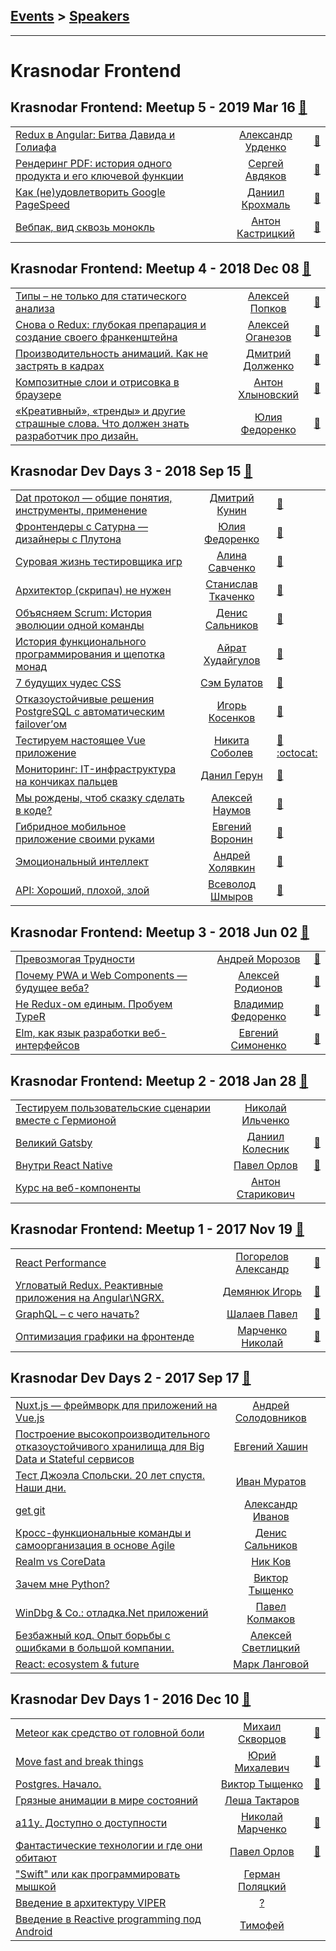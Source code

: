 ## [Events](../README.md) > [Speakers](../speakers.md)
---

# Krasnodar Frontend

## Krasnodar Frontend: Meetup 5 - 2019 Mar 16 [:movie_camera:](https://www.youtube.com/playlist?list=PL1irPRp3Ng9a5dRaUeNivRZqOnN9chZ5K)
| | | |
| --- | :---: | --- |
| [Redux в Angular: Битва Давида и Голиафа](https://www.youtube.com/watch?v=XmOnUbziGPg)  |  [Александр Урденко](speakers/Александр%20Урденко.md)  | [:notebook:](https://yadi.sk/i/V9MLBuiB-RPNeQ)   |
| [Рендеринг PDF: история одного продукта и его ключевой функции](https://www.youtube.com/watch?v=_CFK9NIvg-k)  |  [Сергей Авдяков](speakers/Сергей%20Авдяков.md)  | [:notebook:](https://yadi.sk/i/TwvCfauAkR1P8A)   |
| [Как (не)удовлетворить Google PageSpeed](https://www.youtube.com/watch?v=cl8VhCmpDPo)  |  [Даниил Крохмаль](speakers/Даниил%20Крохмаль.md)  | [:notebook:](https://yadi.sk/i/kyKsnQlqy_ReWg)   |
| [Вебпак, вид сквозь монокль](https://www.youtube.com/watch?v=6Q3DmKH-ehY)  |  [Антон Кастрицкий](speakers/Антон%20Кастрицкий.md)  | [:notebook:](https://yadi.sk/i/S2BUWNht_6zPPA)   |
## Krasnodar Frontend: Meetup 4 - 2018 Dec 08 [:movie_camera:](https://www.youtube.com/playlist?list=PL1irPRp3Ng9Z_kxnup9LahCwqjFO6khaf)
| | | |
| --- | :---: | --- |
| [Типы – не только для статического анализа](https://www.youtube.com/watch?v=Rkb4HVbZ03Q)  |  [Алексей Попков](speakers/Алексей%20Попков.md)  | [:notebook:](https://yadi.sk/i/0glnD32Hfpf3KQ)   |
| [Снова о Redux: глубокая препарация и создание своего франкенштейна](https://www.youtube.com/watch?v=jRSA9B6OhHw)  |  [Алексей Оганезов](speakers/Алексей%20Оганезов.md)  | [:notebook:](https://yadi.sk/i/AKFj3QUqkp9buA)   |
| [Производительность анимаций. Как не застрять в кадрах](https://www.youtube.com/watch?v=TI3ZyjcSBiY)  |  [Дмитрий Долженко](speakers/Дмитрий%20Долженко.md)  | [:notebook:](https://yadi.sk/d/G8AwLBQo2bI8Pw)   |
| [Композитные слои и отрисовка в браузере](https://www.youtube.com/watch?v=3rWwFN2ckh0)  |  [Антон Хлыновский](speakers/Антон%20Хлыновский.md)  | [:notebook:](https://yadi.sk/i/93UwiHQYl8mKZQ)   |
| [«Креативный», «тренды» и другие страшные слова. Что должен знать разработчик про дизайн.](https://www.youtube.com/watch?v=obnGpnnn14o)  |  [Юлия Федоренко](speakers/Юлия%20Федоренко.md)  | [:notebook:](https://yadi.sk/i/PvuYOId1emH4pQ)   |
## Krasnodar Dev Days 3 - 2018 Sep 15 [:movie_camera:](https://www.youtube.com/playlist?list=PL1irPRp3Ng9YMUSb2V034404oVybdCwqG)
| | | |
| --- | :---: | --- |
| [Dat протокол — общие понятия, инструменты, применение](https://www.youtube.com/watch?v=ON07SLfox9I)  |  [Дмитрий Кунин](speakers/Дмитрий%20Кунин.md)  | [:notebook:](https://yadi.sk/i/B1-2Zmt5Aq33Vg)   |
| [Фронтендеры с Сатурна — дизайнеры с Плутона](https://www.youtube.com/watch?v=YcLI_TCmaaw)  |  [Юлия Федоренко](speakers/Юлия%20Федоренко.md)  | [:notebook:](https://yadi.sk/i/krvrruiYekwGkQ)   |
| [Суровая жизнь тестировщика игр](https://www.youtube.com/watch?v=H_HaGdaQWRs)  |  [Алина Савченко](speakers/Алина%20Савченко.md)  | [:notebook:](https://yadi.sk/i/2OD9DiqoVfLs3g)   |
| [Архитектор (скрипач) не нужен](https://www.youtube.com/watch?v=aX77XOvd9yQ)  |  [Станислав Ткаченко](speakers/Станислав%20Ткаченко.md)  | [:notebook:](https://yadi.sk/i/XcR76KWvUj3zSg)   |
| [Объясняем Scrum: История эволюции одной команды](https://www.youtube.com/watch?v=sWq7d2g23BY)  |  [Денис Сальников](speakers/Денис%20Сальников.md)  | [:notebook:](https://yadi.sk/i/_pb31QOmZlJnZQ)   |
| [История функционального программирования и щепотка монад](https://www.youtube.com/watch?v=cSOnmVqOwBs)  |  [Айрат Худайгулов](speakers/Айрат%20Худайгулов.md)  | [:notebook:](https://yadi.sk/i/cVbSu_GfPHZ5IA)   |
| [7 будущих чудес CSS](https://www.youtube.com/watch?v=sWmkzPB7VAo)  |  [Сэм Булатов](speakers/Сэм%20Булатов.md)  | [:notebook:](https://yadi.sk/i/60KVEbMG-6IqIw)   |
| [Отказоустойчивые решения PostgreSQL с автоматическим failover’ом](https://www.youtube.com/watch?v=eHAe323N994)  |  [Игорь Косенков](speakers/Игорь%20Косенков.md)  | [:notebook:](https://yadi.sk/i/Y9MGozBgGsjdKA)   |
| [Тестируем настоящее Vue приложение](https://www.youtube.com/watch?v=ICVVCOjpCkA)  |  [Никита Соболев](speakers/Никита%20Соболев.md)  | [:notebook:](https://yadi.sk/i/HfxiCSyLclfzEA) [:octocat:](https://github.com/wemake-services/wemake-vue-template)  |
| [Мониторинг: IT-инфраструктура на кончиках пальцев](https://www.youtube.com/watch?v=2HWMyDPrpVw)  |  [Данил Герун](speakers/Данил%20Герун.md)  | [:notebook:](https://yadi.sk/i/zL9Q_H-EgorwXw)   |
| [Мы рождены, чтоб сказку сделать в коде?](https://www.youtube.com/watch?v=aUoWXJWD7nA)  |  [Алексей Наумов](speakers/Алексей%20Наумов.md)  | [:notebook:](https://yadi.sk/i/jJ_gFgDIoKH-Mw)   |
| [Гибридное мобильное приложение своими руками](https://www.youtube.com/watch?v=5r8T4PHMASE)  |  [Евгений Воронин](speakers/Евгений%20Воронин.md)  | [:notebook:](https://yadi.sk/i/2VDDbuoAKRgeVA)   |
| [Эмоциональный интеллект](https://www.youtube.com/watch?v=Kegnr8y1OH0)  |  [Андрей Холявкин](speakers/Андрей%20Холявкин.md)  | [:notebook:](https://yadi.sk/i/vaHzgNzaTOe8rg)   |
| [API: Хороший, плохой, злой](https://www.youtube.com/watch?v=ZhgPcOUr3O0)  |  [Всеволод Шмыров](speakers/Всеволод%20Шмыров.md)  | [:notebook:](https://yadi.sk/i/UiAi_0kWTtWX1g)   |
## Krasnodar Frontend: Meetup 3 - 2018 Jun 02 [:movie_camera:](https://www.youtube.com/playlist?list=PL1irPRp3Ng9Z3WZpvK7lBZtYEzUvMAyLy)
| | | |
| --- | :---: | --- |
| [Превозмогая Трудности](https://youtu.be/Lvuv4SlTDXo)  |  [Андрей Морозов](speakers/Андрей%20Морозов.md)  | [:notebook:](https://docviewer.yandex.ru/view/0/?*=bYFWbzTQCncIKCRNLkuIT1tnnBF7InVybCI6InlhLWRpc2stcHVibGljOi8vUG9ha3c3enR5WVFvTHQ0RlpINHBkeU9TZ0hOeW9ncmU5SzIvMFpaNnd2c29FaEFGTUZBMlUvV2M4Z2swckdkTXEvSjZicG1SeU9Kb25UM1ZvWG5EYWc9PSIsInRpdGxlIjoiMS4g0JDQvdC00YDQtdC4zIYg0JzQvtGA0L7Qt9C%2B0LIgLSDQn9GA0LXQstC%2B0LfQvNC%2B0LPQsNGPINCi0YDRg9C00L3QvtGB0YLQuC5wZGYiLCJ1aWQiOiIwIiwieXUiOiI0NDcyMDU0MzgxNTMxMjE1NjU0Iiwibm9pZnJhbWUiOmZhbHNlLCJ0cyI6MTUzMTIxNTc4MTk2M30%3D)   |
| [Почему PWA и Web Components — будущее веба?](https://youtu.be/Z0JkVGDVQ2k)  |  [Алексей Родионов](speakers/Алексей%20Родионов.md)  | [:notebook:](https://docs.google.com/presentation/d/1VY1z-y1YlHf_1LitS38oar57eboDbbbU1K1EqypkfNg/edit#slide=id.p)   |
| [Не Redux-ом единым. Пробуем TypeR](https://youtu.be/pCNYbcLui-U)  |  [Владимир Федоренко](speakers/Владимир%20Федоренко.md)  | [:notebook:](https://docviewer.yandex.ru/view/0/?*=94u6sH%2F%2BwAVY9xkOaNKNRXG2Mz57InVybCI6InlhLWRpc2stcHVibGljOi8vUG9ha3c3enR5WVFvTHQ0RlpINHBkNXNYbnNMbmZMaW0vWk95L3FoOEpiUVVOUFArL0ZKdmF2WkJubGJRWVNaVXEvSjZicG1SeU9Kb25UM1ZvWG5EYWc9PSIsInRpdGxlIjoiMy4g0JLQu9Cw0LTQuNC80LjRgCDQpNC10LTQvtGA0LXQvdC60L4gLSDQndC1IFJlZHV4LdC%2B0Lwg0LXQtNC40L3Ri9C8LiDQn9GA0L7QsdGD0LXQvCBUeXBlUi5wZGYiLCJ1aWQiOiIwIiwieXUiOiI0NDcyMDU0MzgxNTMxMjE1NjU0Iiwibm9pZnJhbWUiOmZhbHNlLCJ0cyI6MTUzMTIxNTkxMDk5Nn0%3D)   |
| [Elm, как язык разработки веб-интерфейсов](https://youtu.be/pOZlQbuRZ18)  |  [Евгений Симоненко](speakers/Евгений%20Симоненко.md)  | [:notebook:](https://docviewer.yandex.ru/view/0/?*=GHJshKpOV%2FCvFXRBhmki7wEr7hl7InVybCI6InlhLWRpc2stcHVibGljOi8vUG9ha3c3enR5WVFvTHQ0RlpINHBkNWRIaWF6Zm5CVjVhQWdNM0szdzdyQVNRalI3U0szOC9uY21NRXAydU1XNnEvSjZicG1SeU9Kb25UM1ZvWG5EYWc9PSIsInRpdGxlIjoiNC4g0JXQstCz0LXQvdC40Lkg0KHQuNC80L7QvdC10L3QutC%2BIC0gRWxtLCDQutCw0Log0Y%2FQt9GL0Log0YDQsNC30YDQsNCx0L7RgtC60Lgg0LLQtdCxLdC40L3RgtC10YDRhNC10LnRgdC%2B0LIucGRmIiwidWlkIjoiMCIsInl1IjoiNDQ3MjA1NDM4MTUzMTIxNTY1NCIsIm5vaWZyYW1lIjpmYWxzZSwidHMiOjE1MzEyMTU5NjE2NjR9)   |
## Krasnodar Frontend: Meetup 2 - 2018 Jan 28 [:movie_camera:](https://www.youtube.com/playlist?list=PL1irPRp3Ng9bQei9ohczfBOis6yFgyKT_)
| | | |
| --- | :---: | --- |
| [Тестируем пользовательские сценарии вместе с Гермионой](https://youtu.be/FVJqLtW5MAw)  |  [Николай Ильченко](speakers/Николай%20Ильченко.md)  |    |
| [Великий Gatsby](https://youtu.be/SYdY5ITp9UM)  |  [Даниил Колесник](speakers/Даниил%20Колесник.md)  | [:notebook:](https://docviewer.yandex.ru/view/0/?*=D%2FLwNh01s8kk2JuvrSq0Tu5jWxV7InVybCI6InlhLWRpc2stcHVibGljOi8vUG9ha3c3enR5WVFvTHQ0RlpINHBkK2RKd1BSck1qRmhpbUFsWnVjMnB0VjRFNE5JTGpqclQxRUNDTjRTTm9SY3EvSjZicG1SeU9Kb25UM1ZvWG5EYWc9PSIsInRpdGxlIjoiMi4g0JTQsNC90LjQuNC7INCa0L7Qu9C10YHQvdC40LogLSDQktC10LvQuNC60LjQuMyGIEdhdHNieS5wZGYiLCJ1aWQiOiIwIiwieXUiOiI0NDcyMDU0MzgxNTMxMjE1NjU0Iiwibm9pZnJhbWUiOmZhbHNlLCJ0cyI6MTUzMTIxNzkzNzk2OX0%3D)   |
| [Внутри React Native](https://youtu.be/yqSS2lqypho)  |  [Павел Орлов](speakers/Павел%20Орлов.md)  | [:notebook:](https://docviewer.yandex.ru/view/0/?*=trs%2BAMtlV4%2F7qyCb0jPgdNewPdV7InVybCI6InlhLWRpc2stcHVibGljOi8vUG9ha3c3enR5WVFvTHQ0RlpINHBkeHp6T3Fvd3M3VFMybEY4d3F6MnhrQjRFNE5JTGpqclQxRUNDTjRTTm9SY3EvSjZicG1SeU9Kb25UM1ZvWG5EYWc9PSIsInRpdGxlIjoiMy4g0J%2FQsNCy0LXQuyDQntGA0LvQvtCyIC0g0JLQvdGD0YLRgNC4IFJlYWN0IE5hdGl2ZS5wZGYiLCJ1aWQiOiIwIiwieXUiOiI0NDcyMDU0MzgxNTMxMjE1NjU0Iiwibm9pZnJhbWUiOmZhbHNlLCJ0cyI6MTUzMTIxODA1NDk3MX0%3D)   |
| [Курс на веб-компоненты](https://youtu.be/mk4SPLLYGlM)  |  [Антон Старикович](speakers/Антон%20Старикович.md)  |    |
## Krasnodar Frontend: Meetup 1 - 2017 Nov 19 [:movie_camera:](https://www.youtube.com/playlist?list=PL1irPRp3Ng9ZRieAd5UiylL0ppe4oNXoL)
| | | |
| --- | :---: | --- |
| [React Performance](https://www.youtube.com/watch?v=FTfwySjsfLw)  |  [Погорелов Александр](speakers/Погорелов%20Александр.md)  | [:notebook:](https://yadi.sk/i/slPk-trD3V2YB5)   |
| [Угловатый Redux. Реактивные приложения на Angular\NGRX.](https://www.youtube.com/watch?v=cjc6o1b9Rac)  |  [Демянюк Игорь](speakers/Демянюк%20Игорь.md)  | [:notebook:](https://yadi.sk/i/o3M0QU6d3V2YiV)   |
| [GraphQL – с чего начать?](https://www.youtube.com/watch?v=Nzg2SrHku7Y)  |  [Шалаев Павел](speakers/Шалаев%20Павел.md)  | [:notebook:](http://slides.com/lawrentiy/deck-6)   |
| [Оптимизация графики на фронтенде](https://www.youtube.com/watch?v=dtSCHVygA0M)  |  [Марченко Николай](speakers/Марченко%20Николай.md)  | [:notebook:](http://slides.com/nickolaymarchenko/graphics#/)   |
## Krasnodar Dev Days 2 - 2017 Sep 17 [:movie_camera:](https://www.youtube.com/playlist?list=PL1irPRp3Ng9Y_7ZqXAKGUJCdvW-BLOZUN)
| | | |
| --- | :---: | --- |
| [Nuxt.js — фреймворк для приложений на Vue.js](https://www.youtube.com/watch?v=Qcr9vVBITTU)  |  [Андрей Солодовников](speakers/Андрей%20Солодовников.md)  |    |
| [Построение высокопроизводительного отказоустойчивого хранилища для Big Data и Stateful сервисов](https://www.youtube.com/watch?v=E97l7qUy35M)  |  [Евгений Хашин](speakers/Евгений%20Хашин.md)  |    |
| [Тест Джоэла Спольски. 20 лет спустя. Наши дни.](https://www.youtube.com/watch?v=f6G4OaEWBaE)  |  [Иван Муратов](speakers/Иван%20Муратов.md)  |    |
| [get git](https://www.youtube.com/watch?v=N3v-NoGe7nQ)  |  [Александр Иванов](speakers/Александр%20Иванов.md)  |    |
| [Кросс-функциональные команды и самоорганизация в основе Agile](https://www.youtube.com/watch?v=EVNeFvyfaPo)  |  [Денис Сальников](speakers/Денис%20Сальников.md)  |    |
| [Realm vs CoreData](https://www.youtube.com/watch?v=sMdiaUtZPr0)  |  [Ник Ков](speakers/Ник%20Ков.md)  |    |
| [Зачем мне Python?](https://www.youtube.com/watch?v=siwYji8MMw0)  |  [Виктор Тыщенко](speakers/Виктор%20Тыщенко.md)  |    |
| [WinDbg &amp; Co.: отладка.Net приложений](https://www.youtube.com/watch?v=OyfGRgUaVz4)  |  [Павел Колмаков](speakers/Павел%20Колмаков.md)  |    |
| [Безбажный код. Опыт борьбы с ошибками в большой компании.](https://www.youtube.com/watch?v=YLQ1lH7mGY8)  |  [Алексей Светлицкий](speakers/Алексей%20Светлицкий.md)  |    |
| [React: ecosystem &amp; future](https://www.youtube.com/watch?v=BxhFTI7nKYU)  |  [Марк Ланговой](speakers/Марк%20Ланговой.md)  |    |
## Krasnodar Dev Days 1 - 2016 Dec 10 [:movie_camera:](https://www.youtube.com/playlist?list=PL1irPRp3Ng9YmWk6NImC9HoAjNUeP8aGI)
| | | |
| --- | :---: | --- |
| [Meteor как средство от головной боли](https://www.youtube.com/watch?v=2m6pJ-EbJf0)  |  [Михаил Скворцов](speakers/Михаил%20Скворцов.md)  | [:notebook:](https://docs.google.com/presentation/d/1qf9H5bkcquFxmGLC-riJilLjYfRFnFSOJnRyi0Y1nec/edit#slide=id.p)   |
| [Move fast and break things](https://www.youtube.com/watch?v=TJFub_qUuLA)  |  [Юрий Михалевич](speakers/Юрий%20Михалевич.md)  | [:notebook:](https://prezi.com/zahwjtnori03/move-fast-and-break-things-cdn/)   |
| [Postgres. Начало.](https://www.youtube.com/watch?v=-RUY8GezHvI)  |  [Виктор Тыщенко](speakers/Виктор%20Тыщенко.md)  | [:notebook:](https://www.slideshare.net/TyVikZero/postgres-70057427)   |
| [Грязные анимации в мире состояний](https://www.youtube.com/watch?v=xjY6apCfQZY)  |  [Леша Тактаров](speakers/Леша%20Тактаров.md)  |    |
| [a11y. Доступно о доступности](https://www.youtube.com/watch?v=k_tPPP6kb7I)  |  [Николай Марченко](speakers/Николай%20Марченко.md)  | [:notebook:](http://neonick.ru/a11y-2016.pdf)   |
| [Фантастические технологии и где они обитают](https://www.youtube.com/watch?v=Q5Dt-VZktHA)  |  [Павел Орлов](speakers/Павел%20Орлов.md)  | [:notebook:](https://www.slideshare.net/PavelOrlov8/ss-70068486)   |
| [&quot;Swift&quot; или как программировать мышкой](https://www.youtube.com/watch?v=eSNj97scLbc)  |  [Герман Поляцкий](speakers/Герман%20Поляцкий.md)  |    |
| [Введение в архитектуру VIPER](https://www.youtube.com/watch?v=d-aDhLv_mfo)  |  [?](speakers/?.md)  |    |
| [Введение в Reactive programming под Android](https://www.youtube.com/watch?v=EaBKD9xi3IA)  |  [Тимофей](speakers/Тимофей.md)  |    |
